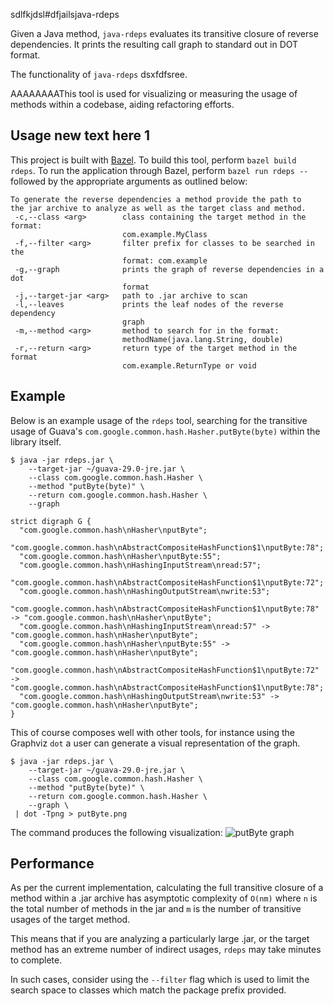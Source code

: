 sdlfkjdsl#dfjailsjava-rdeps

Given a Java method, `java-rdeps` evaluates its transitive closure of reverse dependencies. It prints the resulting call graph to standard out in DOT format.

The functionality of `java-rdeps` dsxfdfsree.

AAAAAAAAThis tool is used for visualizing or measuring the usage of methods within a codebase, aiding refactoring efforts.

## Usage new text here 1
This project is built with [Bazel](https://bazel.build). To build this tool, perform `bazel build rdeps`. To run the application through Bazel, perform `bazel run rdeps --` followed by the appropriate arguments as outlined below:
```
To generate the reverse dependencies a method provide the path to
the jar archive to analyze as well as the target class and method.
 -c,--class <arg>        class containing the target method in the format:
                         com.example.MyClass
 -f,--filter <arg>       filter prefix for classes to be searched in the
                         format: com.example
 -g,--graph              prints the graph of reverse dependencies in a dot
                         format
 -j,--target-jar <arg>   path to .jar archive to scan
 -l,--leaves             prints the leaf nodes of the reverse dependency
                         graph
 -m,--method <arg>       method to search for in the format:
                         methodName(java.lang.String, double)
 -r,--return <arg>       return type of the target method in the format
                         com.example.ReturnType or void
```
## Example
Below is an example usage of the `rdeps` tool, searching for the transitive usage of Guava's `com.google.common.hash.Hasher.putByte(byte)` within the library itself.
```
$ java -jar rdeps.jar \
    --target-jar ~/guava-29.0-jre.jar \
    --class com.google.common.hash.Hasher \
    --method "putByte(byte)" \
    --return com.google.common.hash.Hasher \
    --graph

strict digraph G {
  "com.google.common.hash\nHasher\nputByte";
  "com.google.common.hash\nAbstractCompositeHashFunction$1\nputByte:78";
  "com.google.common.hash\nHasher\nputByte:55";
  "com.google.common.hash\nHashingInputStream\nread:57";
  "com.google.common.hash\nAbstractCompositeHashFunction$1\nputByte:72";
  "com.google.common.hash\nHashingOutputStream\nwrite:53";
  "com.google.common.hash\nAbstractCompositeHashFunction$1\nputByte:78" -> "com.google.common.hash\nHasher\nputByte";
  "com.google.common.hash\nHashingInputStream\nread:57" -> "com.google.common.hash\nHasher\nputByte";
  "com.google.common.hash\nHasher\nputByte:55" -> "com.google.common.hash\nHasher\nputByte";
  "com.google.common.hash\nAbstractCompositeHashFunction$1\nputByte:72" -> "com.google.common.hash\nAbstractCompositeHashFunction$1\nputByte:78";
  "com.google.common.hash\nHashingOutputStream\nwrite:53" -> "com.google.common.hash\nHasher\nputByte";
}
```

This of course composes well with other tools, for instance using the Graphviz `dot` a user can generate a visual representation of the graph.

```
$ java -jar rdeps.jar \
    --target-jar ~/guava-29.0-jre.jar \
    --class com.google.common.hash.Hasher \
    --method "putByte(byte)" \
    --return com.google.common.hash.Hasher \
    --graph \
 | dot -Tpng > putByte.png
```
The command produces the following visualization:
![putByte graph](./examples/putByte.png?raw=true)

## Performance
As per the current implementation, calculating the full transitive closure of a method within a .jar archive has asymptotic complexity of `O(nm)` where `n` is the total number of methods in the jar and `m` is the number of transitive usages of the target method.

This means that if you are analyzing a particularly large .jar, or the target method has an extreme number of indirect usages, `rdeps` may take minutes to complete.

In such cases, consider using the `--filter` flag which is used to limit the search space to classes which match the package prefix provided.
